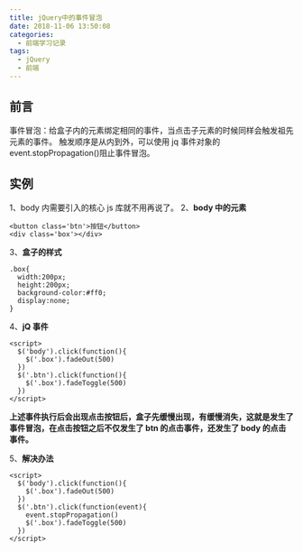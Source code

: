 ```yaml
---
title: jQuery中的事件冒泡
date: 2018-11-06 13:50:08
categories:
  - 前端学习记录
tags:
  - jQuery
  - 前端
---
```


## 前言

事件冒泡：给盒子内的元素绑定相同的事件，当点击子元素的时候同样会触发祖先元素的事件。
触发顺序是从内到外，可以使用 jq 事件对象的 event.stopPropagation()阻止事件冒泡。

## 实例

1、body 内需要引入的核心 js 库就不用再说了。
2、**body 中的元素**

    <button class='btn'>按钮</button>
    <div class='box'></div>

3、**盒子的样式**

    .box{
      width:200px;
      height:200px;
      background-color:#ff0;
      display:none;
    }

4、**jQ 事件**

```
<script>
  $('body').click(function(){
    $('.box').fadeOut(500)
  })
  $('.btn').click(function(){
    $('.box').fadeToggle(500)
  })
</script>
```

**上述事件执行后会出现点击按钮后，盒子先缓慢出现，有缓慢消失，这就是发生了事件冒泡，在点击按钮之后不仅发生了 btn 的点击事件，还发生了 body 的点击事件。**

5、**解决办法**

```
<script>
  $('body').click(function(){
    $('.box').fadeOut(500)
  })
  $('.btn').click(function(event){
    event.stopPropagation()
    $('.box').fadeToggle(500)
  })
</script>
```
